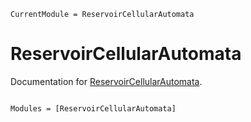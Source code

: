 ```@meta
CurrentModule = ReservoirCellularAutomata
```

# ReservoirCellularAutomata

Documentation for [ReservoirCellularAutomata](https://github.com/MartinuzziFrancesco/ReservoirCellularAutomata.jl).

```@index
```

```@autodocs
Modules = [ReservoirCellularAutomata]
```
